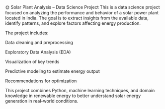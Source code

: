 🌞 Solar Plant Analysis – Data Science Project
This is a data science project focused on analyzing the performance and behavior of a solar power plant located in India. The goal is to extract insights from the available data, identify patterns, and explore factors affecting energy production.

The project includes:

Data cleaning and preprocessing

Exploratory Data Analysis (EDA)

Visualization of key trends

Predictive modeling to estimate energy output

Recommendations for optimization

This project combines Python, machine learning techniques, and domain knowledge in renewable energy to better understand solar energy generation in real-world conditions.
